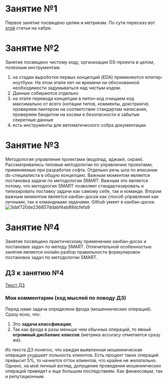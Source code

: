 # Занятие №1
Первое занятие посвящено целям и метрикам.
По сути пересказ вот [этой](https://habr.com/ru/companies/ods/articles/328372/) статьи на хабре.

# Занятие №2
Занятие посвящено чистому коду, организации DS-проекта в целом, полезным инструментам.
1) на стадии выроботки первых концепций (EDA) применяются юпитер-ноутбуки. На этом этапе нет ни времени ни обоснованной необходимости задумываться над чистым кодом.
2) Данные собираются отдельно
3) на этапе перевода концепции в питон-код очищаем код максимально от всего (нотации типов, комменты, докстринги). проверяем линтером на соответствие стандартам написания, проверяем бандитом на косяки в безопасности и забытые секретные данные
4) есть инструменты для автоматического собра документации

# Занятие №3
Методология управления проектами (водопад, аджаил, скрам).
Рассматривались типовые методологии по управлению проектами, применяемые при разработке софта. Отдельно речь шла по вписании ds-специалиста в общую концепцию. 
Важным моментом является постановка задачи по методологии SMART. Важным это является потому, что методлогия SMART позволяет стандартизировать и типизировать поставку задачи как самому себе, так и команде. Втором важным моментом является канбан-доски как способ управления как личными, так и командными задачами. Github умеет в канбан-доски.
![3daf720de236857ddabf4ab89dcfefa9](https://github.com/Che3108/my_otus/assets/89967181/c1dbf654-faa4-4b2c-8326-9fe35f4de3de)

# Занятие №4
Занятие посвящено практическому применению канбан-досок и постановке задач по методу SMART. Отличительной особенностью занятия является онлайн разбор правильности формулировок постановок задач по методологии SMART.

## ДЗ к занятию №4
[Текст ДЗ](https://github.com/Che3108/my_otus/blob/main/MLops/%D0%94%D0%97_%D0%9F%D1%80%D0%B0%D0%BA%D1%82%D0%B8%D0%BA%D0%B0._%D0%A4%D0%BE%D1%80%D0%BC%D0%B8%D1%80%D0%BE%D0%B2%D0%B0%D0%BD%D0%B8%D0%B5_%D0%BF%D1%80%D0%BE%D1%86%D0%B5%D1%81%D1%81%D0%BE%D0%B2_%D0%BA%D0%BE%D0%BC%D0%B0%D0%BD%D0%B4%D1%8B-299428-9d683a.pdf)

### Мои комментарии (ход мыслей по поводу ДЗ)
Перед нами задача определени фрода (мошеннических операций). Сразу ясно, что:
1) Это <b>задача классфикации</b>;
2) Так как фрода в разы меньше чем обычных операций, то явный <b>огромный дисбаланс классов</b> (метрика accuracy отметается сразу же).

Из текста ДЗ понятно, что каждая выявленная мошенническая операция ухудшает лольность клиентов. Есть процент таких операций превысит 5%, то начнется отток клиентов, что крайне не желательно. Однако, на мой личный взгляд, допущение проведения мошеннических операций приведет к еще большим последствиям. Как финансовым, так и репутационным. 
